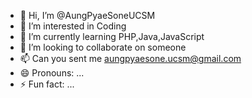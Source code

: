 - 👋 Hi, I’m @AungPyaeSoneUCSM
- 👀 I’m interested in Coding
- 🌱 I’m currently learning PHP,Java,JavaScript
- 💞️ I’m looking to collaborate on someone
- 📫 Can you sent me aungpyaesone.ucsm@gmail.com
- 😄 Pronouns: ...
- ⚡ Fun fact: ...

<!---
AungPyaeSoneUCSM/AungPyaeSoneUCSM is a ✨ special ✨ repository because its `README.md` (this file) appears on your GitHub profile.
You can click the Preview link to take a look at your changes.
--->

